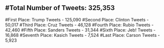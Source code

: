 #Total Number of Tweets: 325,353 
---
#First Place: Trump Tweets - 125,090
#Second Place: Clinton Tweets - 50,017
#Third Place: Cruz Tweets - 46,128
#Fourth Place: Rubio Tweets - 42,460
#Fifth Place: Sanders Tweets - 31,344
#Sixth Place: Jeb! Tweets - 16,868
#Seventh Place: Kasich Tweets - 7,524
#Last Place: Carson Tweets - 5,923

